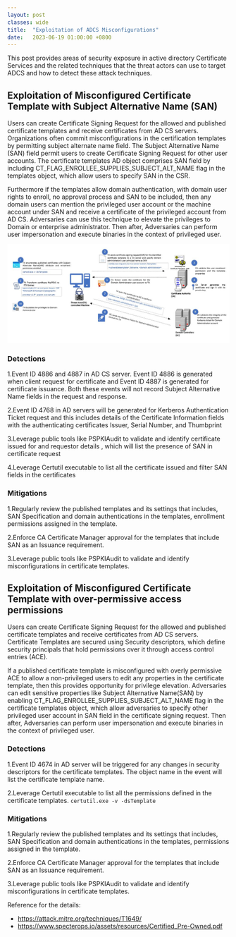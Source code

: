 ```yaml
---
layout: post
classes: wide
title:  "Exploitation of ADCS Misconfigurations"
date:   2023-06-19 01:00:00 +0800
--- 
```

This post provides areas of security exposure in active directory Certificate Services and the related techniques that the threat actors can use to target ADCS and how to detect these attack techniques. 


## Exploitation of Misconfigured Certificate Template with Subject Alternative Name (SAN)

Users can create Certificate Signing Request for the allowed and published certificate templates and receive certificates from AD CS servers. Organizations often commit misconfigurations in the certification templates by permitting subject alternate name field. The Subject Alternative Name (SAN) field permit users to create Certificate Signing Request for other user accounts. The certificate templates AD object comprises  SAN field by including CT_FLAG_ENROLLEE_SUPPLIES_SUBJECT_ALT_NAME flag in the templates object, which allow users to specify SAN in the CSR. 

Furthermore if the templates allow domain authentication, with domain user rights to enroll, no approval process and SAN to be included, then any domain users can mention the privileged user account or the machine account under SAN and receive a certificate of the privileged account from AD CS. Adversaries can use this technique to elevate the privileges to Domain or enterprise administrator. Then after, Adversaries can perform user impersonation and execute binaries in the context of privileged user.

![SAN_Abuse](/image/san.JPG)

### Detections

1.Event ID 4886 and 4887 in AD CS server. Event ID 4886 is generated when client request for certificate and Event ID 4887 is generated for certificate issuance. Both these events will not record Subject Alternative Name fields in the request and response.

2.Event ID 4768 in AD servers will be generated for  Kerberos Authentication Ticket request and this includes details of the Certificate Information fields with the authenticating certificates Issuer, Serial Number, and Thumbprint

3.Leverage public tools like PSPKIAudit to validate and identify certificate issued for and requestor details , which will list the presence of SAN in certificate request 

4.Leverage Certutil executable to list all the certificate issued and filter SAN fields in the certificates

### Mitigations

1.Regularly review the published templates and its settings that includes, SAN Specification and domain authentications in the templates, enrollment permissions assigned in the template.

2.Enforce CA Certificate Manager approval for the templates that include SAN as an Issuance requirement.

3.Leverage public tools like PSPKIAudit to validate and identify misconfigurations in certificate templates. 

## Exploitation of Misconfigured Certificate Template with over-permissive access  permissions

Users can create Certificate Signing Request for the allowed and published certificate templates and receive certificates from AD CS servers. Certificate Templates are secured using Security descriptors, which define security principals that hold permissions over it through access control entries (ACE). 

If a published certificate template is misconfigured with overly permissive ACE to allow a non-privileged users to edit any properties in the certificate template, then this provides opportunity for privilege elevation. Adversaries can edit sensitive properties like Subject Alternative Name(SAN) by enabling CT_FLAG_ENROLLEE_SUPPLIES_SUBJECT_ALT_NAME flag in the certificate templates object, which allow adversaries to specify other privileged user account in SAN field in the certificate signing request. Then after, Adversaries can perform user impersonation and execute binaries in the context of privileged user.

### Detections

1.Event ID 4674 in AD server will be triggered for any changes in security descriptors for the certificate templates. The object name in the event will list the certificate template name.

2.Leverage Certutil executable to list all the permissions defined in the certificate templates.
`certutil.exe -v -dsTemplate`

### Mitigations

1.Regularly review the published templates and its settings that includes, SAN Specification and domain authentications in the templates, permissions assigned in the template.

2.Enforce CA Certificate Manager approval for the templates that include SAN as an Issuance requirement.

3.Leverage public tools like PSPKIAudit to validate and identify misconfigurations in certificate templates.


Reference for the details:
- <https://attack.mitre.org/techniques/T1649/>
- <https://www.specterops.io/assets/resources/Certified_Pre-Owned.pdf>


